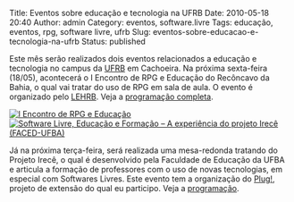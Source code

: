 Title: Eventos sobre educação e tecnologia na UFRB
Date: 2010-05-18 20:40
Author: admin
Category: eventos, software.livre
Tags: educação, eventos, rpg, software livre, ufrb
Slug: eventos-sobre-educacao-e-tecnologia-na-ufrb
Status: published

Este mês serão realizados dois eventos relacionados a educação e
tecnologia no campus da
[UFRB](http://www.ufrb.edu.br "Universidade Federal do Recôncavo da Bahia")
em Cachoeira. Na próxima sexta-feira (18/05), acontecerá o I Encontro de
RPG e Educação do Recôncavo da Bahia, o qual vai tratar do uso de RPG em
sala de aula. O evento é organizado pelo
[LEHRB](http://www.ufrb.edu.br/lehrb/ "Laboratório de Ensino de História do Recôncavo da Bahia").
Veja a [programação
completa](http://www.ufrb.edu.br/lehrb/wp-content/uploads/2010/05/RpgEduca%C3%A7%C3%A3oCorPeq.jpg).

[![I Encontro de RPG e
Educação](http://images.wille.blog.br/RpgEducaçãoCorPeq-212x300.jpg "RpgEducaçãoCorPeq")](http://images.wille.blog.br/RpgEducaçãoCorPeq.jpg)
[![Software Livre, Educação e Formação – A experiência do projeto Irecê
(FACED-UFBA)](http://images.wille.blog.br/evento-plug-205x300.png "evento-plug")](http://images.wille.blog.br/evento-plug.png)

Já na próxima terça-feira, será realizada uma mesa-redonda tratando do
Projeto Irecê, o qual é desenvolvido pela Faculdade de Educação da UFBA
e articula a formação de professores com o uso de novas tecnologias, em
especial com Softwares Livres. Este evento tem a organização do
[Plug!](http://www.ufrb.edu.br/plug/), projeto de extensão do qual eu
participo. Veja a
[programação](http://www.ufrb.edu.br/plug/software-livre-educacao-e-formacao-a-experiencia-do-projeto-irece-faced-ufba/).

